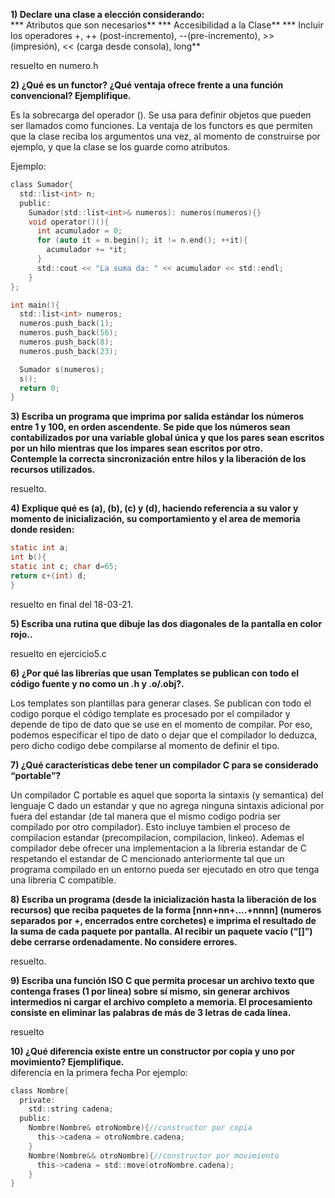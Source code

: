 **1) Declare una clase a elección considerando:**  
    *** Atributos que son necesarios**
    *** Accesibilidad a la Clase**
    *** Incluir los operadores +, ++ (post-incremento), --(pre-incremento), >> (impresión), << (carga desde consola), long**

resuelto en numero.h

**2) ¿Qué es un functor? ¿Qué ventaja ofrece frente a una función convencional? Ejemplifique.**  

Es la sobrecarga del operador (). Se usa para definir objetos que pueden ser llamados como funciones. La ventaja de los functors es que permiten que la clase reciba los argumentos una vez, al momento de construirse por ejemplo, y que la clase se los guarde como atributos.

Ejemplo:

```c
class Sumador{
  std::list<int> n;
  public:
    Sumador(std::list<int>& numeros): numeros(numeros){}
    void operator()(){
      int acumulador = 0;
      for (auto it = n.begin(); it != n.end(); ++it){
        acumulador += *it;
      }
      std::cout << "La suma da: " << acumulador << std::endl;
    }
};

int main(){
  std::list<int> numeros;
  numeros.push_back(1);
  numeros.push_back(56);
  numeros.push_back(8);
  numeros.push_back(23);

  Sumador s(numeros);
  s();
  return 0;
}
```

**3) Escriba un programa que imprima por salida estándar los números entre 1 y 100, en orden ascendente. Se pide que los números sean contabilizados por una variable global única y que los pares sean escritos por un hilo mientras que los impares sean escritos por otro.**  
**Contemple la correcta sincronización entre hilos y la liberación de los recursos utilizados.**  

resuelto.  

**4) Explique qué es (a), (b), (c) y (d), haciendo referencia a su valor y momento de inicialización, su comportamiento y el area de memoria donde residen:**  
```c
static int a;
int b(){
static int c; char d=65;
return c+(int) d;
}
```

resuelto en final del 18-03-21.

**5) Escriba una rutina que dibuje las dos diagonales de la pantalla en color rojo..**  

resuelto en ejercicio5.c

**6) ¿Por qué las librerías que usan Templates se publican con todo el código fuente y no como un .h y .o/.obj?.**  

Los templates son plantillas para generar clases. Se publican con todo el codigo porque el código template es procesado por el compilador y depende de tipo de dato que se use en el momento de compilar. Por eso, podemos especificar el tipo de dato o dejar que el compilador lo deduzca, pero dicho codigo debe compilarse al momento de definir el tipo.  

**7) ¿Qué características debe tener un compilador C para se considerado “portable”?**  

Un compilador C portable es aquel que soporta la sintaxis (y semantica) del lenguaje C dado un estandar y que no agrega ninguna sintaxis adicional por fuera del estandar (de tal manera que el mismo codigo podria ser compilado por otro compilador). Esto incluye tambien el proceso de compilacion estandar (precompilacion, compilacion, linkeo). Ademas el compilador debe ofrecer una implementacion a la libreria estandar de C respetando el estandar de C mencionado anteriormente tal que un programa compilado en un entorno pueda ser ejecutado en otro que tenga una libreria C compatible.

**8) Escriba un programa (desde la inicialización hasta la liberación de los recursos) que reciba paquetes de la forma [nnn+nn+....+nnnn] (numeros separados por +, encerrados entre corchetes) e imprima el resultado de la suma de cada paquete por pantalla. Al recibir un paquete vacío (“[]”) debe cerrarse ordenadamente. No considere errores.**  

resuelto.

**9) Escriba una función ISO C que permita procesar un archivo texto que contenga frases (1 por línea) sobre sí mismo, sin generar archivos intermedios ni cargar el archivo completo a memoria. El procesamiento consiste en eliminar las palabras de más de 3 letras de cada línea.**  

resuelto

**10) ¿Qué diferencia existe entre un constructor por copia y uno por movimiento? Ejemplifique.**  
diferencia en la primera fecha
Por ejemplo:

```c
class Nombre{
  private:
    std::string cadena;
  public:
    Nombre(Nombre& otroNombre){//constructor por copia
      this->cadena = otroNombre.cadena;
    }
    Nombre(Nombre&& otroNombre){//constructor por movimiento
      this->cadena = std::move(otroNombre.cadena);
    }
}
```
